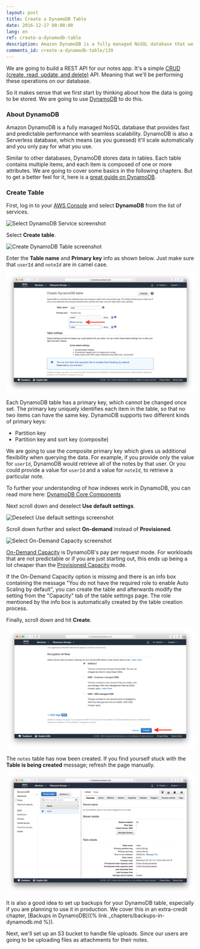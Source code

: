 ```yaml
---
layout: post
title: Create a DynamoDB Table
date: 2016-12-27 00:00:00
lang: en
ref: create-a-dynamodb-table
description: Amazon DynamoDB is a fully managed NoSQL database that we are going to use to power our serverless API backend. DynamoDB stores data in tables and each table has a primary key that cannot be changed once set. We are also going to provision the throughput capacity by setting reads and writes for our DynamoDB table.
comments_id: create-a-dynamodb-table/139
---
```


We are going to build a REST API for our notes app. It's a simple [CRUD (create, read, update, and delete)](https://en.wikipedia.org/wiki/Create,_read,_update_and_delete) API. Meaning that we'll be performing these operations on our database.

So it makes sense that we first start by thinking about how the data is going to be stored. We are going to use [DynamoDB](https://aws.amazon.com/dynamodb/) to do this.

### About DynamoDB

Amazon DynamoDB is a fully managed NoSQL database that provides fast and predictable performance with seamless scalability. DynamoDB is also a Serverless database, which means (as you guessed) it'll scale automatically and you only pay for what you use. 

Similar to other databases, DynamoDB stores data in tables. Each table contains multiple items, and each item is composed of one or more attributes. We are going to cover some basics in the following chapters. But to get a better feel for it, here is a [great guide on DynamoDB](https://www.dynamodbguide.com).

### Create Table

First, log in to your [AWS Console](https://console.aws.amazon.com) and select **DynamoDB** from the list of services.

![Select DynamoDB Service screenshot](/assets/dynamodb/select-dynamodb-service.png)

Select **Create table**.

![Create DynamoDB Table screenshot](/assets/dynamodb/dynamodb-dashboard-create-table.png)

Enter the **Table name** and **Primary key** info as shown below. Just make sure that `userId` and `noteId` are in camel case.

![Set Table Primary Key screenshot](/assets/dynamodb/set-table-primary-key.png)

Each DynamoDB table has a primary key, which cannot be changed once set. The primary key uniquely identifies each item in the table, so that no two items can have the same key. DynamoDB supports two different kinds of primary keys:

* Partition key
* Partition key and sort key (composite)

We are going to use the composite primary key which gives us additional flexibility when querying the data. For example, if you provide only the value for `userId`, DynamoDB would retrieve all of the notes by that user. Or you could provide a value for `userId` and a value for `noteId`, to retrieve a particular note.

To further your understanding of how indexes work in DynamoDB, you can read more here: [DynamoDB Core Components][dynamodb-components]

Next scroll down and deselect **Use default settings**.

![Deselect Use default settings screenshot](/assets/dynamodb/deselect-use-default-settings.png)

Scroll down further and select **On-demand** instead of **Provisioned**.

![Select On-Demand Capacity screenshot](/assets/dynamodb/select-on-demand-capacity.png)

[On-Demand Capacity](https://aws.amazon.com/dynamodb/pricing/on-demand/) is DynamoDB's pay per request mode. For workloads that are not predictable or if you are just starting out, this ends up being a lot cheaper than the [Provisioned Capacity](https://aws.amazon.com/dynamodb/pricing/provisioned/) mode.

If the On-Demand Capacity option is missing and there is an info box containing the message "You do not have the required role to enable Auto Scaling by default", you can create the table and afterwards modify the setting from the "Capacity" tab of the table settings page. The role mentioned by the info box is automatically created by the table creation process.

Finally, scroll down and hit **Create**.

![Create DynamoDB table screenshot](/assets/dynamodb/create-dynamodb-table.png)

The `notes` table has now been created. If you find yourself stuck with the **Table is being created** message; refresh the page manually.

![Select DynamoDB Service screenshot](/assets/dynamodb/dynamodb-table-created.png)

It is also a good idea to set up backups for your DynamoDB table, especially if you are planning to use it in production. We cover this in an extra-credit chapter, [Backups in DynamoDB]({% link _chapters/backups-in-dynamodb.md %}).

Next, we'll set up an S3 bucket to handle file uploads. Since our users are going to be uploading files as attachments for their notes.

[dynamodb-components]: http://docs.aws.amazon.com/amazondynamodb/latest/developerguide/HowItWorks.CoreComponents.html
